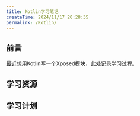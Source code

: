 ```yaml
---
title: Kotlin学习笔记
createTime: 2024/11/17 20:28:35
permalink: /Kotlin/
---
```


## 前言

[最近](../Android/README.md)想用Kotlin写一个Xposed模块，此处记录学习过程。

## 学习资源

## 学习计划